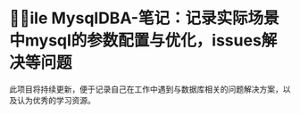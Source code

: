 # 💂‍♂️ile MysqlDBA-笔记：记录实际场景中mysql的参数配置与优化，issues解决等问题
此项目将持续更新，便于记录自己在工作中遇到与数据库相关的问题解决方案，以及认为优秀的学习资源。

